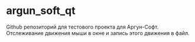 # argun_soft_qt
Github репозиторий для тестового проекта для Аргун-Софт. 
Отслеживание движения мыши в окне и запись этого движения в файл.
